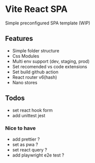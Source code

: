 # Vite React SPA
Simple preconfigured SPA template (WIP)

## Features
- Simple folder structure
- Css Modules
- Multi env support (dev, staging, prod)
- Set recomended vs code extensions
- Set build github action
- React router v6(hash)
- Nano stores

## Todos
- set react hook form
- add unittest jest 

### Nice to have
- add prettier ?
- set as pwa ?
- set react query ?
- add playwright e2e test ?

